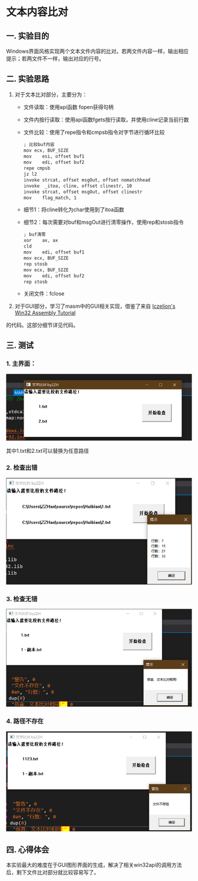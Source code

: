 # 文本内容比对



## 一. 实验目的

Windows界面风格实现两个文本文件内容的比对。若两文件内容一样，输出相应提示；若两文件不一样，输出对应的行号。



## 二. 实验思路

1. 对于文本比对部分，主要分为：

   + 文件读取：使用api函数 fopen获得句柄

   + 文件内按行读取：使用api函数fgets按行读取，并使用cline记录当前行数

   + 文件比较：使用了repe指令和cmpsb指令对字节进行循环比较

     ```assembly
     ; 比较buf内容
     mov ecx, BUF_SIZE
     mov	esi, offset buf1
     mov	edi, offset buf2
     repe cmpsb
     jz l2
     invoke	strcat, offset msgOut, offset nomatchhead
     invoke  _itoa, cline, offset clinestr, 10
     invoke	strcat, offset msgOut, offset clinestr
     mov	flag_match, 1
     ```

   + 细节1：将cline转化为char使用到了itoa函数

   + 细节2：每次需要对buf和msgOut进行清零操作，使用rep和stosb指令

     ```assembly
     ; buf清零
     xor	ax, ax
     cld
     mov	edi, offset buf1
     mov ecx, BUF_SIZE
     rep stosb
     mov ecx, BUF_SIZE
     mov	edi, offset buf2
     rep stosb
     ```

   + 关闭文件：fclose

2. 对于GUI部分，学习了masm中的GUI相关实现，借鉴了来自 [Iczelion's Win32 Assembly Tutorial](http://www.interq.or.jp/chubu/r6/masm32/tute/tute003.html)

的代码。这部分细节详见代码。



## 三. 测试

### 1. 主界面：

![image-20210704144650962](%E6%96%87%E6%9C%AC%E5%86%85%E5%AE%B9%E6%AF%94%E5%AF%B9.assets/image-20210704144650962.png)

其中1.txt和2.txt可以替换为任意路径



### 2. 检查出错

![image-20210704144832208](%E6%96%87%E6%9C%AC%E5%86%85%E5%AE%B9%E6%AF%94%E5%AF%B9.assets/image-20210704144832208.png)

### 3. 检查无错

![image-20210704145059273](%E6%96%87%E6%9C%AC%E5%86%85%E5%AE%B9%E6%AF%94%E5%AF%B9.assets/image-20210704145059273.png)

### 4. 路径不存在

![image-20210704145200764](%E6%96%87%E6%9C%AC%E5%86%85%E5%AE%B9%E6%AF%94%E5%AF%B9.assets/image-20210704145200764.png)



## 四. 心得体会

本实验最大的难度在于GUI图形界面的生成，解决了相关win32api的调用方法后，剩下文件比对部分就比较容易写了。